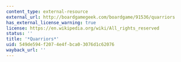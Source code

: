```yaml
---
content_type: external-resource
external_url: http://boardgamegeek.com/boardgame/91536/quarriors
has_external_license_warning: true
license: https://en.wikipedia.org/wiki/All_rights_reserved
status: ''
title: '*Quarriors*'
uid: 549de594-f207-4e4f-bca0-3076d1c62076
wayback_url: ''
---
```

